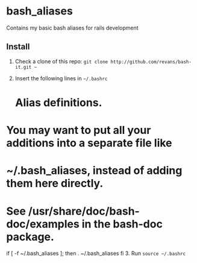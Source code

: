 bash_aliases
============

Contains my basic bash aliases for rails development

## Install

1. Check a clone of this repo: `git clone http://github.com/revans/bash-it.git ~`
2. Insert the following lines in `~/.bashrc`

    # Alias definitions.
# You may want to put all your additions into a separate file like
# ~/.bash_aliases, instead of adding them here directly.
# See /usr/share/doc/bash-doc/examples in the bash-doc package.

if [ -f ~/.bash_aliases ]; then
    . ~/.bash_aliases
fi
3. Run `source ~/.bashrc`
